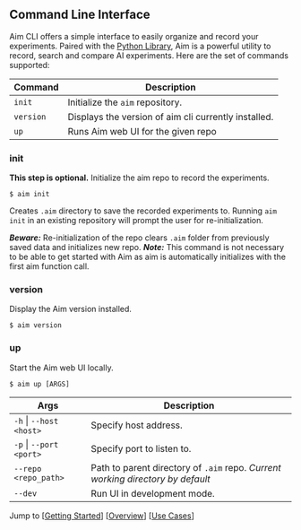 ## Command Line Interface

Aim CLI offers a simple interface to easily organize and record your experiments.
Paired with the [Python Library](#sdk-specifications), Aim is a powerful utility to record, search and compare AI experiments.
Here are the set of commands supported:


| Command       | Description                                                          |
| --------------| -------------------------------------------------------------------- |
| `init`        | Initialize the `aim` repository.                                     |
| `version`     | Displays the version of aim cli currently installed.                 |
| `up`          | Runs Aim web UI for the given repo                                   |

### init
__**This step is optional.**__
Initialize the aim repo to record the experiments.
```shell
$ aim init
```
Creates `.aim` directory to save the recorded experiments to.
Running `aim init` in an existing repository will prompt the user for re-initialization.

  **_Beware:_** Re-initialization of the repo clears `.aim` folder from previously saved data and initializes new repo.
  **_Note:_** This command is not necessary to be able to get started with Aim as aim is automatically initializes with the first aim function call.

### version
Display the Aim version installed.
```shell
$ aim version
```

### up
Start the Aim web UI locally.
```shell
$ aim up [ARGS]
```

| Args                              | Description                                               |
| --------------------------------- | --------------------------------------------------------- |
| `-h` &#124; `--host <host>`       | Specify host address.                                     |
| `-p` &#124; `--port <port>`       | Specify port to listen to.                                |
| `--repo <repo_path>`              | Path to parent directory of `.aim` repo. _Current working directory by default_ |
| `--dev`                           | Run UI in development mode.                                   |

Jump to [[Getting Started](#getting-started-in-3-steps)] [[Overview](#overview)] [[Use Cases](#use-cases)]
